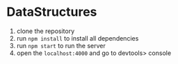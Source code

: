 # DataStructures

1. clone the repository
2. run `npm install` to install all dependencies
3. run `npm start` to run the server
4. open the `localhost:4000` and go to devtools> console
